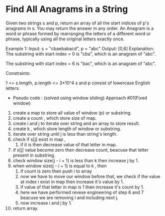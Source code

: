 # Find All Anagrams in a String

Given two strings s and p, return an array of all the start indices of p's anagrams in s. You may return the answer in any order.
An Anagram is a word or phrase formed by rearranging the letters of a different word or phrase, typically using all the original letters exactly once.

Example 1:
Input: s = "cbaebabacd", p = "abc"
Output: [0,6]
Explanation: The substring with start index = 0 is "cba", which is an anagram of "abc".

The substring with start index = 6 is "bac", which is an anagram of "abc".

Constraints:

1 <= s.length, p.length <= 3\*10^4
s and p consist of lowercase English letters.

- Pseudo code : (solved using window sliding)
  Approach #01(Fixed window)

1. create a map to store all value of window (p) or substring.
2. create a count , which store size of map.
3. create i and j to iterate over string and an array to store result.
4. create k , which store length of window or substring.
5. iterate over string until j is less than string's length.
6. check if s[j] exist in map ,
   1. if it is then decrease value of that letter in map.
7. if s[j] value become zero then decrease count, beacuse that letter present in substring.
8. check window size(j - i + 1) is less than k then increase j by 1.
9. when window size(j - i + 1) is equal to k , then
   1. if count is zero then push i to array
   2. now we have to move our window before that, we check if the value at index i exist in map then increase it's value by 1.
   3. if value of that letter in map is 1 then increase it's count by 1.
   4. here we have performed revese engineering of step 6 and 7 beacuse we are removing i and including next j.
   5. now increase i and j by 1.
10. return array.
